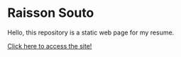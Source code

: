# Raisson Souto

Hello, this repository is a static web page for my resume.

[Click here to access the site!](https://raissonsouto.github.io/)
